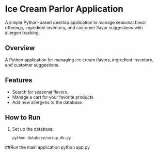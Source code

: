 # Ice Cream Parlor Application
A simple Python-based desktop application to manage seasonal flavor offerings, ingredient inventory, and customer flavor suggestions with allergen tracking.

## Overview
A Python application for managing ice cream flavors, ingredient inventory, and customer suggestions.

## Features
- Search for seasonal flavors.
- Manage a cart for your favorite products.
- Add new allergens to the database.

## How to Run
1. Set up the database:
   ```bash
   python database/setup_db.py
   
##Run the main application
    python app.py
